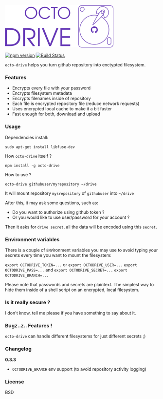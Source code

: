 [![logo](media/octo-drive-logo.png)](https://github.com/linuxenko/octo-drive)


[![npm version](https://img.shields.io/npm/v/octo-drive.svg)](https://www.npmjs.com/package/octo-drive) [![Build Status](https://travis-ci.org/linuxenko/octo-drive.svg?branch=master)](https://travis-ci.org/linuxenko/octo-drive)

`octo-drive` helps you turn github repository into enctypted filesystem.

### Features

  * Encrypts every file with your password
  * Encrypts filesystem metadata
  * Encrypts filenames inside of repository
  * Each file is encrypted repository file (reduce network requests)
  * Uses encrypted local cache to make it a bit faster
  * Fast enough for both, download and upload

### Usage

Dependencies install:

```
sudo apt-get install libfuse-dev
```

How `octo-drive` itself ?

```
npm install -g octo-drive
```

How to use ?

```
octo-drive githubuser/myrepository ~/drive
```

It will mount repository `mysrepository` of `githubuser` into `~/drive`

After this, it may ask some questions, such as:

  * Do you want to authorize using github token ?
  * Or you would like to use user/password for your account ?

Then it asks for `drive secret`, all the data will be encoded
using this `secret`.

### Environment variables

There is a couple of `ENV`ironment variables you may use to avoid
typing your secrets every time you want to mount the filesystem:

`export OCTODRIVE_TOKEN=...`
or
`export OCTODRIVE_USER=...`
`export OCTODRIVE_PASS=...`
and
`export OCTODRIVE_SECRET=...`
`export OCTODRIVE_BRANCH=...`

Please note that passwords and secrets are plaintext. The simplest way to hide
them inside of a shell script on an encrypted, local filesystem.

### Is it really secure ?

I don't know, tell me please if you have something to say about it.

### Bugz..z.. Features !

`octo-drive` can handle different filesystems for just different secrets ;)

### Changelog

**0.3.3**

  * `OCTODRIVE_BRANCH` env support (to avoid repository activity logging)


### License

BSD
